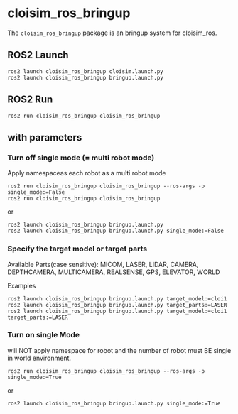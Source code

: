 # cloisim_ros_bringup

The `cloisim_ros_bringup` package is an bringup system for cloisim_ros.

## ROS2 Launch

```shell
ros2 launch cloisim_ros_bringup cloisim.launch.py
ros2 launch cloisim_ros_bringup bringup.launch.py
```

## ROS2 Run

```shell
ros2 run cloisim_ros_bringup cloisim_ros_bringup
```

## with parameters

### Turn off single mode (= multi robot mode)

Apply namespaceas each robot as a multi robot mode

```shell
ros2 run cloisim_ros_bringup cloisim_ros_bringup --ros-args -p single_mode:=False
ros2 run cloisim_ros_bringup cloisim_ros_bringup
```

or

```shell
ros2 launch cloisim_ros_bringup bringup.launch.py
ros2 launch cloisim_ros_bringup bringup.launch.py single_mode:=False
```

### Specify the target model or target parts

Available Parts(case sensitive): MICOM, LASER, LIDAR, CAMERA, DEPTHCAMERA, MULTICAMERA, REALSENSE, GPS, ELEVATOR, WORLD

Examples

```shell
ros2 launch cloisim_ros_bringup bringup.launch.py target_model:=cloi1
ros2 launch cloisim_ros_bringup bringup.launch.py target_parts:=LASER
ros2 launch cloisim_ros_bringup bringup.launch.py target_model:=cloi1 target_parts:=LASER
```

### Turn on single Mode

will NOT apply namespace for robot and the number of robot must BE single in world environment.

```shell
ros2 run cloisim_ros_bringup cloisim_ros_bringup --ros-args -p single_mode:=True
```

or

```shell
ros2 launch cloisim_ros_bringup bringup.launch.py single_mode:=True
```
